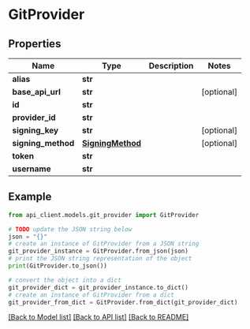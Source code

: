 # GitProvider


## Properties

Name | Type | Description | Notes
------------ | ------------- | ------------- | -------------
**alias** | **str** |  | 
**base_api_url** | **str** |  | [optional] 
**id** | **str** |  | 
**provider_id** | **str** |  | 
**signing_key** | **str** |  | [optional] 
**signing_method** | [**SigningMethod**](SigningMethod.md) |  | [optional] 
**token** | **str** |  | 
**username** | **str** |  | 

## Example

```python
from api_client.models.git_provider import GitProvider

# TODO update the JSON string below
json = "{}"
# create an instance of GitProvider from a JSON string
git_provider_instance = GitProvider.from_json(json)
# print the JSON string representation of the object
print(GitProvider.to_json())

# convert the object into a dict
git_provider_dict = git_provider_instance.to_dict()
# create an instance of GitProvider from a dict
git_provider_from_dict = GitProvider.from_dict(git_provider_dict)
```
[[Back to Model list]](../README.md#documentation-for-models) [[Back to API list]](../README.md#documentation-for-api-endpoints) [[Back to README]](../README.md)


